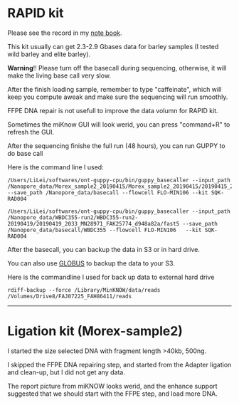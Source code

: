 # RAPID kit
Please see the record in my [note book](https://github.com/lilei1/Nanopore_sequencing/blob/master/Notes_pic/nanopore_notes.pdf).

This kit usually can get 2.3-2.9 Gbases data for barley samples (I tested wild barley and elite barley).

**Warning**!! Please turn off the basecall during sequencing, otherwise, it will make the living base call very slow.

After the finish loading sample, remember to type "caffeinate", which will keep you compute aweak and make sure the sequencing will run smoothly.

FFPE DNA repair is not usefull to improve the data volumn for RAPID kit.

Sometimes the miKnow GUI will look werid, you can press "command+R" to refresh the GUI.

After the sequencing finishe the full run (48 hours), you can run GUPPY to do base call

Here is the command line I used:

```
/Users/LiLei/softwares/ont-guppy-cpu/bin/guppy_basecaller --input_path /Nanopore_data/Morex_sample2_20190415/Morex_sample2_20190415/20190415_2134_MN28971_FAK17129_965ac103/fast5 --save_path /Nanopore_data/basecall --flowcell FLO-MIN106 --kit SQK-RAD004

/Users/LiLei/softwares/ont-guppy-cpu/bin/guppy_basecaller --input_path /Nanopore_data/WBDC355-run2/WBDC355-run2-20190419/20190419_2033_MN28971_FAK25774_d948a82a/fast5 --save_path /Nanopore_data/basecall/WBDC355 --flowcell FLO-MIN106   --kit SQK-RAD004
```
After the basecall, you can backup the data in S3 or in hard drive.

You can also use [GLOBUS](https://app.globus.org/file-manager?destination_id=fb6f1c6b-86b1-11e8-9571-0a6d4e044368&destination_path=%2F~%2FScratch%2F&origin_id=d865fc6a-2db3-11e6-8070-22000b1701d1&origin_path=%2F~%2F) to backup the data to your S3.

Here is the commandline I used for back up data to external hard drive
```
rdiff-backup --force /Library/MinKNOW/data/reads  /Volumes/Drive8/FAJ07225_FAH86411/reads 
```

---

# Ligation kit (Morex-sample2)
I started the size selected DNA with fragment length >40kb, 500ng.

I skipped the FFPE DNA repairing step, and started from the Adapter ligation and clean-up, but I did not get any data.

The report picture from miKNOW looks werid, and the enhance support suggested that we should start with the FFPE step, and load more DNA.






